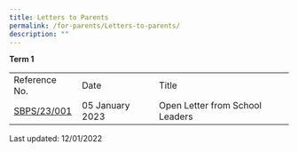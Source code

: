 ```yaml
---
title: Letters to Parents
permalink: /for-parents/Letters-to-parents/
description: ""
---
```

**Term 1**

|  |  |  |
|---|---|---|
| Reference No. | Date | Title |
| [SBPS/23/001](/files/Open%20Letter%20from%20SLs_01-2023.pdf)| 05 January 2023 | Open Letter from School Leaders |












Last updated: 12/01/2022